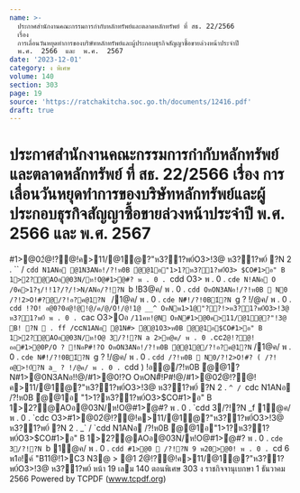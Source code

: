 ```yaml
---
name: >-
  ประกาศสำนักงานคณะกรรมการกำกับหลักทรัพย์และตลาดหลักทรัพย์ ที่ สธ. 22/2566
  เรื่อง
  การเลื่อนวันหยุดทำการของบริษัทหลักทรัพย์และผู้ประกอบธุรกิจสัญญาซื้อขายล่วงหน้าประจำปี 
  พ.ศ.  2566  และ  พ.ศ.  2567
date: '2023-12-01'
category: ง พิเศษ
volume: 140
section: 303
page: 19
source: 'https://ratchakitcha.soc.go.th/documents/12416.pdf'
draft: true
---
```


# ประกาศสำนักงานคณะกรรมการกำกับหลักทรัพย์และตลาดหลักทรัพย์ ที่ สธ. 22/2566 เรื่อง การเลื่อนวันหยุดทำการของบริษัทหลักทรัพย์และผู้ประกอบธุรกิจสัญญาซื้อขายล่วงหน้าประจำปี  พ.ศ.  2566  และ  พ.ศ.  2567

#1>@02ํ@!?@!ค>11/@1ํ@?"ห3?1?พ0์O3>!3@ ห3?1?พ0์ ?N 2 . `` / `cdd N1ANอ @1N3ANอ!/?!ห0B ํ@@1อ"1>1?ห3?1?พ0์O3> $CO#1>อ" B 1>2?@AOอ@03N/ห!O@#1>ํ@#? พ . 0 . `cdd O3> พ . 0 . `cde N!ANอ O /0ค>1?ฐ/!!1?/?/!>N/ANอ/?!?N `b !B3@ค/ พ . 0 . `cdd OหON3ANอ!/?!ห0B  N0 /?!2>O!#?@/?!อ?ค@1?N ` /1@ค/ พ . 0 . `cde N#็!/?!0B1์?N `g ? !/@ค/ พ . 0 . `cdd !?O! อ@0?0อํ@!@!@/ค/@/O!/@!1@ __^ OหNพ1>1@"??!>ห3?1?พ0์O3>!3@ ห3?1?พ0์ พ . 0 . `cac O3>Oอ ` /11คห!@N OหN#1>@0ค>11/@1ํ@?"!3@ B! ?N  . ff / `cc` N1ANอ @1N#> ํ@@1O3>ห0B ํ@@1อ$CO#1>อ" B 1>2?@AOอ@03N/ห!O@ 3/?!?N a 2>ห@ค/ พ . 0 . `cc` 2ํ@!?@!ออ#1>@0P/O ? !NอP#!?O OหON3ANอ!/?!ห0B ํ@@1@/?!อ?ค@1?N ` /1@ค/ พ . 0 . `cde N#็!/?!0B1์?N `g ? !/@ค/ พ . 0 . `cdd /?!ห0B  N0/?!2>O!#? ( /?!อ@>!0์?N a_ ? !/@ค/ พ . 0 . `cdd ) !อ@/?!ห0B ํ@@1?N#1>@0N3ANอ!!@/#1>@0!?O OหON#็!P#!@/#1>@02ํ@!?@! ค>11/@1ํ@?"ห3?1?พ0์O3>!3@ ห3?1?พ0์ ?N 2 . `^ / `cdc N1ANอ /?!ห0B ํ@@1อ "1>1?ห3?1?พ0์O3>$CO#1>อ" B 1>2?@AOอ@03N/ห!O@#1>ํ@#? พ . 0 . `cdd 3/?!?N _f 1@ค/ พ . 0 . `cdc O3>#1>@02ํ@!?@!ค>11/@1ํ@?"ห3?1?พ0์O3>!3@ ห3?1?พ0์ ?N 2 . _` / `cdd N1ANอ /?!ห0B ํ@@1อ"1>1?ห3?1?พ0์O3>$CO#1>อ" B 1>2?@AOอ@03N/ห!O@#1>ํ@#? พ . 0 . `cde 3/?!?N `b 1@ค/ พ . 0 . `cdd #1>@0  /?!?N 9 พ20>@0! พ . 0 . `cd 6 พ1อ!ค์ "B11@!1>C3 N3@ > @1 2ํ@!?@!ค>11/@1ํ@?"ห3?1?พ0์O3>!3@ ห3?1?พ0์ หน้า 19 เลม 140 ตอนพิเศษ 303 ง ราชกิจจานุเบกษา 1 ธันวาคม 2566 Powered by TCPDF (www.tcpdf.org)

